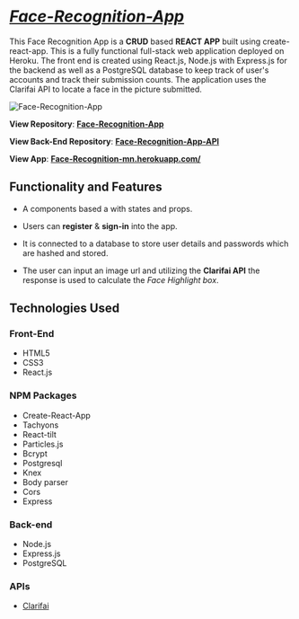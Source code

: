 # [_Face-Recognition-App_](https://face-recognition-mn.herokuapp.com/)

This Face Recognition App is a **CRUD** based **REACT APP** built using create-react-app. This is a fully functional full-stack web application deployed on Heroku. The front end is created using React.js, Node.js with Express.js for the backend as well as a PostgreSQL database to keep track of user's accounts and track their submission counts. The application uses the Clarifai API to locate a face in the picture submitted. 

![Face-Recognition-App](https://imgur.com/GE4kbjY.jpg)

**View Repository**: [**Face-Recognition-App**](https://github.com/nguyenmarvin8/Face-Recognition-App)

**View Back-End Repository**: [**Face-Recognition-App-API**](https://github.com/nguyenmarvin8/Face-Recognition-App-API)

**View App**: [**Face-Recognition-mn.herokuapp.com/**](https://face-recognition-mn.herokuapp.com/)

## Functionality and Features

* A components based a with states and props.

* Users can **register** & **sign-in** into the app.

* It is connected to a database to store user details and passwords which are hashed and stored.

* The user can input an image url and utilizing the **Clarifai API** the response is used to calculate the _Face Highlight box_.

## Technologies Used

### Front-End
- HTML5
- CSS3
- React.js

### NPM Packages
- Create-React-App
- Tachyons
- React-tilt
- Particles.js
- Bcrypt
- Postgresql
- Knex
- Body parser
- Cors
- Express

### Back-end
- Node.js
- Express.js
- PostgreSQL

### APIs
- [Clarifai](https://www.clarifai.com/)
